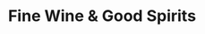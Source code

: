 ---
title: "Fine Wine & Good Spirits"
url: /bethlehem/fine-wine-und-good-spirits-west-union-boulevard/
shop: Spirituosen
---